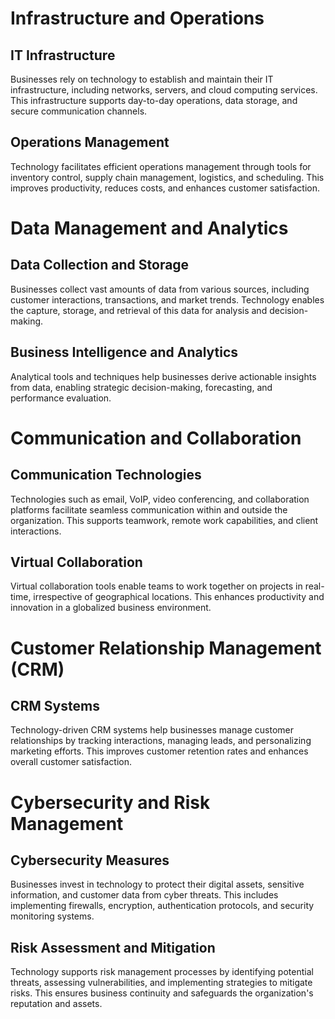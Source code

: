# Infrastructure and Operations

## IT Infrastructure
Businesses rely on technology to establish and maintain their IT infrastructure, including networks, servers, and cloud computing services. This infrastructure supports day-to-day operations, data storage, and secure communication channels.

## Operations Management
Technology facilitates efficient operations management through tools for inventory control, supply chain management, logistics, and scheduling. This improves productivity, reduces costs, and enhances customer satisfaction.

# Data Management and Analytics

## Data Collection and Storage
Businesses collect vast amounts of data from various sources, including customer interactions, transactions, and market trends. Technology enables the capture, storage, and retrieval of this data for analysis and decision-making.

## Business Intelligence and Analytics
Analytical tools and techniques help businesses derive actionable insights from data, enabling strategic decision-making, forecasting, and performance evaluation.

# Communication and Collaboration

## Communication Technologies
Technologies such as email, VoIP, video conferencing, and collaboration platforms facilitate seamless communication within and outside the organization. This supports teamwork, remote work capabilities, and client interactions.

## Virtual Collaboration
Virtual collaboration tools enable teams to work together on projects in real-time, irrespective of geographical locations. This enhances productivity and innovation in a globalized business environment.

# Customer Relationship Management (CRM)

## CRM Systems
Technology-driven CRM systems help businesses manage customer relationships by tracking interactions, managing leads, and personalizing marketing efforts. This improves customer retention rates and enhances overall customer satisfaction.

# Cybersecurity and Risk Management

## Cybersecurity Measures
Businesses invest in technology to protect their digital assets, sensitive information, and customer data from cyber threats. This includes implementing firewalls, encryption, authentication protocols, and security monitoring systems.

## Risk Assessment and Mitigation
Technology supports risk management processes by identifying potential threats, assessing vulnerabilities, and implementing strategies to mitigate risks. This ensures business continuity and safeguards the organization's reputation and assets.
